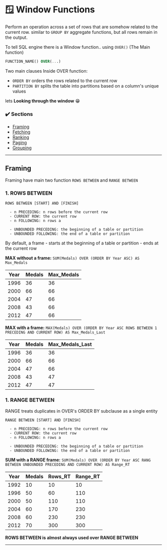 # :window: Window Functions
Perform an operation across a set of rows that are somehow related to the current row. similar to `GROUP BY` aggregate functions, but all rows remain in the output.

To tell SQL engine there is a Window function.. using `OVER()` (The Main function)
```sql 
FUNCTION_NAME() OVER(...)
```

Two main clauses Inside OVER function:
- `ORDER BY` orders the rows related to the current row
- `PARTITION BY` splits the table into partitions based on a column's unique values 

lets **Looking through the window** :grin:	

### :heavy_check_mark: Sections
- [Framing](#Framing)
- [Fetching](#Fetching)
- [Ranking](#Ranking)
- [Paging](#Paging)
- [Grouping](#Grouping)
---

## Framing
Framing have main two function `ROWS BETWEEN` and `RANGE BETWEEN`

### 1. ROWS BETWEEN
```
ROWS BETWEEN [START] AND [FINISH]
```
```
  - n PRECEDING: n rows before the current row
  - CURRENT ROW: the current row
  - n FOLLOWING: n rows a
  
  - UNBOUNDED PRECEDING: the beginning of a table or partition
  - UNBOUNDED FOLLOWING: the end of a table or partition
```
By default, a frame - starts at the beginning of a table or partition 
			              - ends at the current row

**MAX without a frame:**
`SUM(Medals) OVER (ORDER BY Year ASC) AS Max_Medals`

| Year | Medals | Max_Medals |
|------|--------|------------|
| 1996 | 36     | 36 	       |
| 2000 | 66     | 66 	       |
| 2004 | 47     | 66 	       |
| 2008 | 43     | 66	       |
| 2012 | 47     | 66 	       |

**MAX with a frame:**
`MAX(Medals) OVER (ORDER BY Year ASC ROWS BETWEEN 1 PRECEDING AND CURRENT ROW) AS Max_Medals_Last`

| Year | Medals |Max_Medals_Last |
|------|--------|----------------|
| 1996 | 36     | 36 		   |
| 2000 | 66     | 66		   |
| 2004 | 47     | 66 		   |
| 2008 | 43     | 47		   |
| 2012 | 47     | 47 		   |

### 1. RANGE BETWEEN
RANGE treats duplicates in OVER's ORDER BY subclause as a single entity
```
RANGE BETWEEN [START] AND [FINISH]
```
```
  - n PRECEDING: n rows before the current row
  - CURRENT ROW: the current row
  - n FOLLOWING: n rows a
  
  - UNBOUNDED PRECEDING: the beginning of a table or partition
  - UNBOUNDED FOLLOWING: the end of a table or partition
```
**SUM with a RANGE frame:** 
`SUM(Medals) OVER (ORDER BY Year ASC RANG BETWEEN UNBOUNDED PRECEDING AND CURRENT ROW) AS Range_RT`

| Year | Medals | Rows_RT | Range_RT |
|------|--------|---------|----------|
| 1992 | 10     | 10      | 10       |
| 1996 | 50     | 60      | 110      |
| 2000 | 50     | 110     | 110      |
| 2004 | 60     | 170     | 230      |
| 2008 | 60     | 230     | 230      |
| 2012 | 70     | 300     | 300      |

**ROWS BETWEEN is almost always used over RANGE BETWEEN**  

---















